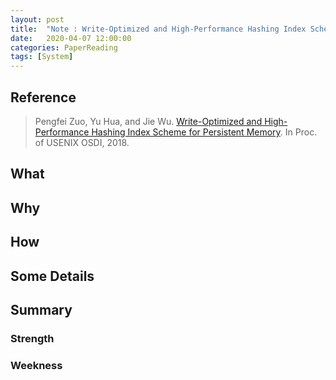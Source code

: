 ```yaml
---
layout: post
title:  "Note : Write-Optimized and High-Performance Hashing Index Scheme for Persistent Memory"
date:   2020-04-07 12:00:00
categories: PaperReading
tags: [System]
---
```


## Reference

> Pengfei Zuo, Yu Hua, and Jie Wu. [Write-Optimized and High-Performance Hashing Index Scheme for Persistent Memory](https://www.usenix.org/system/files/osdi18-zuo.pdf). In Proc. of USENIX OSDI, 2018.

## What



<!-- more -->

## Why


## How

## Some Details



## Summary

### Strength



### Weekness
